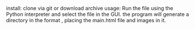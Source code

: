 install: clone via git or download archive
usage: Run the file using the Python interpreter and select the file in the GUI. the program will generate a directory in the format <timestamp><filename>, placing the main.html file and images in it.
